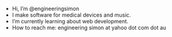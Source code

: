 - Hi, I’m @engineeringsimon
- I make software for medical devices and music.
- I’m currently learning about web development.
- How to reach me: engineering simon at yahoo dot com dot au



